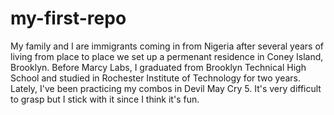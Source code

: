 # my-first-repo
My family and I are immigrants coming in from Nigeria after several years of living from place to place we set up a permenant residence in Coney Island, Brooklyn. 
Before Marcy Labs, I graduated from Brooklyn Technical High School and studied in Rochester Institute of Technology for two years. Lately, I've been practicing my combos in Devil May Cry 5. It's very difficult to grasp but I stick with it since I think it's fun.
